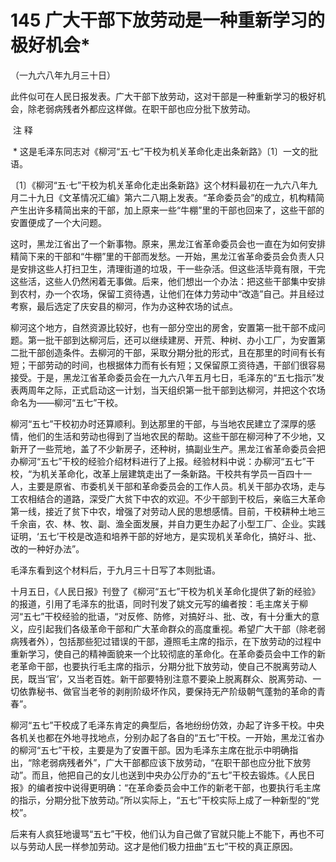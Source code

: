 # 145 广大干部下放劳动是一种重新学习的极好机会*

（一九六八年九月三十日）

此件似可在人民日报发表。广大干部下放劳动，这对干部是一种重新学习的极好机会，除老弱病残者外都应这样做。在职干部也应分批下放劳动。

 注 释

 * 这是毛泽东同志对《柳河“五·七”干校为机关革命化走出条新路》〔1〕一文的批语。

〔1〕《柳河“五·七”干校为机关革命化走出条新路》这个材料最初在一九六八年九月二十九日《文革情况汇编》第六二八期上发表。“革命委员会”的成立，机构精简产生出许多精简出来的干部，加上原来一些“牛棚”里的干部也回来了，这些干部的安置便成了一个大问题。

这时，黑龙江省出了一个新事物。原来，黑龙江省革命委员会也一直在为如何安排精简下来的干部和“牛棚”里的干部而发愁。一开始，黑龙江省革命委员会负责人只是安排这些人打扫卫生，清理街道的垃圾，干一些杂活。但这些活毕竟有限，干完这些活，这些人仍然闲着无事做。后来，他们想出一个办法：把这些干部集中安排到农村，办一个农场，保留工资待遇，让他们在体力劳动中“改造”自己。并且经过考察，最后选定了庆安县的柳河，作为办这种农场的试点。

柳河这个地方，自然资源比较好，也有一部分空出的房舍，安置第一批干部不成问题。第一批干部到达柳河后，还可以继续建房、开荒、种树、办小工厂，为安置第二批干部创造条件。去柳河的干部，采取分期分批的形式，且在那里的时间有长有短；干部劳动的时间，也根据体力而有长有短；又保留原工资待遇，干部们很容易接受。于是，黑龙江省革命委员会在一九六八年五月七日，毛泽东的“五七指示”发表两周年之际，正式启动这一计划，当天组织第一批干部到达柳河，并把这个农场命名为——柳河“五七”干校。

柳河“五七”干校初办时还算顺利。到达那里的干部，与当地农民建立了深厚的感情，他们的生活和劳动也得到了当地农民的帮助。这些干部在柳河种了不少地，又新开了一些荒地，盖了不少新房子，还种树，搞副业生产。黑龙江省革命委员会把办柳河“五七”干校的经验介绍材料进行了上报。经验材料中说：办柳河“五七”干校，“为机关革命化，改革上层建筑走出了一条新路。干校共有学员一百四十一人，主要是原省、市委机关干部和革命委员会的工作人员。机关干部办农场，走与工农相结合的道路，深受广大贫下中农的欢迎。不少干部到干校后，亲临三大革命第一线，接近了贫下中农，增强了对劳动人民的思想感情。目前，干校耕种土地三千余亩，农、林、牧、副、渔全面发展，并自力更生办起了小型工厂、企业。实践证明，‘五七’干校是改造和培养干部的好地方，是实现机关革命化，搞好斗、批、改的一种好办法”。

毛泽东看到这个材料后，于九月三十日写了本则批语。

十月五日，《人民日报》刊登了《柳河“五七”干校为机关革命化提供了新的经验》的报道，引用了毛泽东的批语，同时刊发了姚文元写的编者按：毛主席关于柳河“五七”干校经验的批语，“对反修、防修，对搞好斗、批、改，有十分重大的意义，应引起我们各级革命干部和广大革命群众的高度重视。希望广大干部（除老弱病残者外），包括那些犯过错误的干部，遵照毛主席的指示，在下放劳动的过程中重新学习，使自己的精神面貌来一个比较彻底的革命化。在革命委员会中工作的新老革命干部，也要执行毛主席的指示，分期分批下放劳动，使自己不脱离劳动人民，既当‘官’，又当老百姓。新干部要特别注意不要染上脱离群众、脱离劳动、一切依靠秘书、做官当老爷的剥削阶级坏作风，要保持无产阶级朝气蓬勃的革命的青春”。

柳河“五七”干校成了毛泽东肯定的典型后，各地纷纷仿效，办起了许多干校。中央各机关也都在外地寻找地点，分别办起了各自的“五七”干校。一开始，黑龙江省办的柳河“五七”干校，主要是为了安置干部。因为毛泽东主席在批示中明确指出，“除老弱病残者外”，广大干部都应该下放劳动，“在职干部也应分批下放劳动”。而且，他把自己的女儿也送到中央办公厅办的“五七”干校去锻炼。《人民日报》的编者按中说得更明确：“在革命委员会中工作的新老干部，也要执行毛主席的指示，分期分批下放劳动。”所以实际上，“五七”干校实际上成了一种新型的“党校”。

后来有人疯狂地谩骂“五七”干校，他们认为自己做了官就只能上不能下，再也不可以与劳动人民一样参加劳动。这才是他们极力扭曲“五七”干校的真正原因。